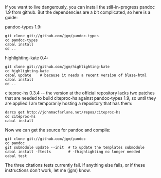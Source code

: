 If you want to live dangerously, you can install the still-in-progress pandoc 1.9 from github.  But the dependencies are a bit complicated, so here is a guide:

pandoc-types 1.9:

    git clone git://github.com/jgm/pandoc-types
    cd pandoc-types
    cabal install
    cd ..

highlighting-kate 0.4:

    git clone git://github.com/jgm/highlighting-kate
    cd highlighting-kate
    cabal update    # because it needs a recent version of blaze-html
    cabal install
    cd ..

citeproc-hs 0.3.4 -- the version at the official repository lacks two patches that are needed to build citeproc-hs against pandoc-types 1.9, so until they are applied I am temporarily hosting a repository that has them:

    darcs get http://johnmacfarlane.net/repos/citeproc-hs
    cd citeproc-hs
    cabal install

Now we can get the source for pandoc and compile:

    git clone git://github.com/jgm/pandoc
    cd pandoc
    git submodule update --init  # to update the templates submodule
    cabal install -ftests        # -fhighlighting no longer needed
    cabal test

The three citations tests currently fail.  If anything else fails, or if these instructions don't work, let me (jgm) know.
